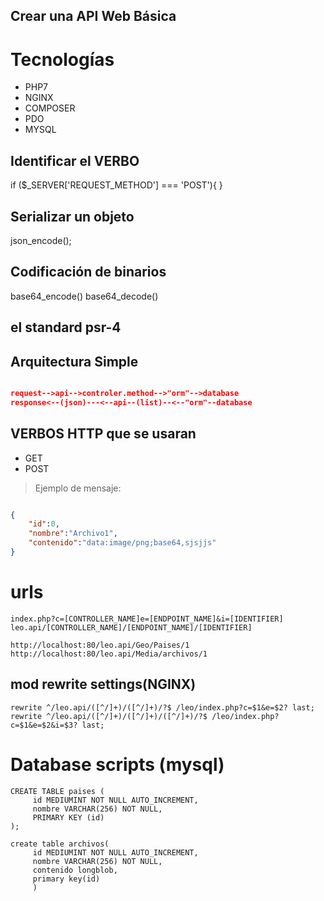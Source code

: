 ## Crear una API Web Básica

# Tecnologías 
* PHP7
* NGINX
* COMPOSER
* PDO
* MYSQL

## Identificar el VERBO
if ($_SERVER['REQUEST_METHOD'] === 'POST'){
}

## Serializar un objeto
json_encode();

## Codificación de binarios 
base64_encode()
base64_decode()

## el standard psr-4

## Arquitectura Simple

```json

request-->api-->controler.method-->"orm"-->database
response<--(json)---<--api--(list)--<--"orm"--database

```
## VERBOS HTTP que se usaran   
* GET
* POST
> Ejemplo de mensaje:
```json

{
    "id":0,
    "nombre":"Archivo1",
    "contenido":"data:image/png;base64,sjsjjs"
}
```

# urls
```plain
index.php?c=[CONTROLLER_NAME]e=[ENDPOINT_NAME]&i=[IDENTIFIER]
leo.api/[CONTROLLER_NAME]/[ENDPOINT_NAME]/[IDENTIFIER]

http://localhost:80/leo.api/Geo/Paises/1
http://localhost:80/leo.api/Media/archivos/1
```
   
## mod rewrite settings(NGINX)
```plain
rewrite ^/leo.api/([^/]+)/([^/]+)/?$ /leo/index.php?c=$1&e=$2? last;
rewrite ^/leo.api/([^/]+)/([^/]+)/([^/]+)/?$ /leo/index.php?c=$1&e=$2&i=$3? last;   
``` 

# Database scripts (mysql) 
```mysql
CREATE TABLE paises (
     id MEDIUMINT NOT NULL AUTO_INCREMENT,
     nombre VARCHAR(256) NOT NULL,
     PRIMARY KEY (id)
);

create table archivos(
     id MEDIUMINT NOT NULL AUTO_INCREMENT,
     nombre VARCHAR(256) NOT NULL,
     contenido longblob,
	 primary key(id)
	 )
```